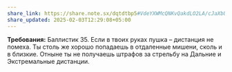 ```yaml
---
share_link: https://share.note.sx/dqtdtbp5#VdeYXWMcQNKvQakdLO2LA/cJaXbUG8hvJYgPIMFmGtI
share_updated: 2025-02-03T12:29:08+05:00
---
```

**Требования:** Баллистик 35.
Если в твоих руках пушка – дистанция не помеха. Ты столь же хорошо попадаешь в отдаленные мишени, сколь и в близкие. Отныне ты не получаешь штрафов за стрельбу на Дальние и Экстремальные дистанции.